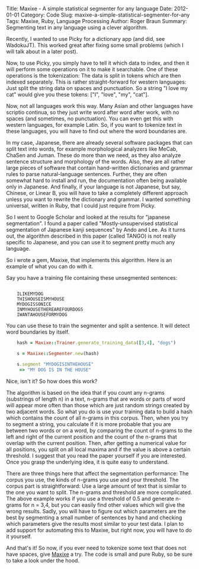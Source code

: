 Title: Maxixe - A simple statistical segmenter for any language
Date: 2012-01-01
Category: Code
Slug: maxixe-a-simple-statistical-segmenter-for-any
Tags: Maxixe, Ruby, Language Processing
Author: Roger Braun
Summary: Segmenting text in any language using a clever algorithm.

Recently, I wanted to use Picky for a dictionary app (and did, see WadokuJT). This worked great after fixing some small problems (which I will talk about in a later post). 

Now, to use Picky, you simply have to tell it which data to index, and then it will perform some operations on it to make it searchable. One of these operations is the tokenization: The data is split in tokens which are then indexed separately. This is rather straight-forward for western languages: Just split the string data on spaces and punctuation. So a string "I love my cat" would give you these tokens: ["I", "love", "my", "cat"].

Now, not all languages work this way. Many Asian and other languages have scriptio continua, so they just write word after word after work, with no spaces (and sometimes, no punctuation). You can even get this with western languages, for example Latin. So, if you want to tokenize text in these languages, you will have to find out where the word boundaries are.

In my case, Japanese, there are already several software packages that can split text into words, for example morphological analyzers like MeCab, ChaSen and Juman. These do more than we need, as they also analyze sentence structure and morphology of the words. Also, they are all rather large pieces of software that contain hand-written dictionaries and grammar rules to parse natural-language sentences. Further, they are often somewhat hard to install and run, the documentation often being available only in Japanese. And finally, if your language is not Japanese, but say, Chinese, or Linear B, you will have to take a completely different approach unless you want to rewrite the dictionary and grammar. I wanted something universal, written in Ruby, that I could just require from Picky.

So I went to Google Scholar and looked at the results for "japanese segmentation". I found a paper called "Mostly-unsupervised statistical segmentation of Japanese kanji sequences" by Ando and Lee. As it turns out, the algorithm described in this paper (called TANGO) is not really specific to Japanese, and you can use it to segment pretty much any language.

So i wrote a gem, Maxixe, that implements this algorithm. Here is an example of what you can do with it.

Say you have a training file containing these unsegmented sentences: 
```

    ILIKEMYDOG
    THISHOUSEISMYHOUSE
    MYDOGISSONICE
    INMYHOUSETHEREAREFOURDOGS
    IWANTAHOUSEFORMYDOG
```

You can use these to train the segmenter and split a sentence. It will detect word boundaries by itself.

```ruby
    hash = Maxixe::Trainer.generate_training_data([3,4], "dogs")

    s = Maxixe::Segmenter.new(hash)

    s.segment "MYDOGISINTHEHOUSE"
     => "MY DOG IS IN THE HOUSE"
```

Nice, isn't it? So how does this work? 

The algorithm is based on the idea that if you count any n-grams (substrings of length n) in a text, n-grams that are words or parts of word will appear more often than those which are just random strings created by two adjacent words. So what you do is use your training data to build a hash which contains the count of all n-grams in this corpus. Then, when you try to segment a string, you calculate if it is more probable that you are between two words or on a word, by comparing the count of n-grams to the left and right of the current position and the count of the n-grams that overlap with the current position. Then, after getting a numerical value for all positions, you split on all local maxima and if the value is above a certain threshold. I suggest that you read the paper yourself if you are interested. Once you grasp the underlying idea, it is quite easy to understand.

There are three things here that affect the segmentation performance: The corpus you use, the kinds of n-grams you use and your threshold. The corpus part is straightforward: Use a large amount of text that is similar to the one you want to split. The n-grams and threshold are more complicated. The above example works if you use a threshold of 0.5 and generate n-grams for n = 3,4, but you can easily find other values which will give the wrong results. Sadly, you will have to figure out which parameters are the best by segmenting a small number of sentences by hand and checking which parameters give the results most similar to your test data. I plan to add support for automating this to Maxixe, but right now, you will have to do it yourself.

And that's it! So now, if you ever need to tokenize some text that does not have spaces, give [Maxixe](https://github.com/rogerbraun/Maxixe) a try. The code is small and pure Ruby, so be sure to take a look under the hood.
